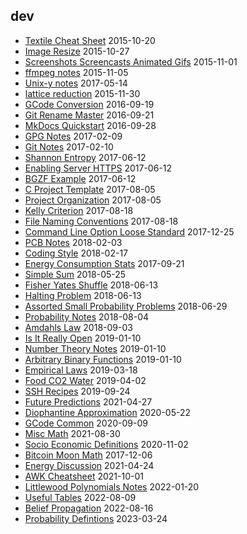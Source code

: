 dev
---

* [Textile Cheat Sheet](Textile-Cheat-Sheet.md) 2015-10-20
* [Image Resize](Image-Resize.md) 2015-10-27
* [Screenshots Screencasts Animated Gifs](Screenshots-Screencasts-Animated-Gifs.md) 2015-11-01
* [ffmpeg notes](ffmpeg-notes.md) 2015-11-05
* [Unix-y notes](Unix-y-notes.md) 2017-05-14
* [lattice reduction](lattice-reduction.md) 2015-11-30
* [GCode Conversion](GCode-Conversion.md) 2016-09-19
* [Git Rename Master](Git-Rename-Master.md) 2016-09-21
* [MkDocs Quickstart](MkDocs-Quickstart.md) 2016-09-28
* [GPG Notes](GPG-Notes.md) 2017-02-09
* [Git Notes](Git-Notes.md) 2017-02-10
* [Shannon Entropy](Shannon-Entropy.md) 2017-06-12
* [Enabling Server HTTPS](Enabling-Server-HTTPS.md) 2017-06-12
* [BGZF Example](BGZF-Example.md) 2017-06-12
* [C Project Template](C-Project-Template.md) 2017-08-05
* [Project Organization](Project-Organization.md) 2017-08-05
* [Kelly Criterion](Kelly-Criterion.md) 2017-08-18
* [File Naming Conventions](File-Naming-Conventions.md) 2017-08-18
* [Command Line Option Loose Standard](Command-Line-Option-Loose-Standard.md) 2017-12-25
* [PCB Notes](PCB-Notes.md) 2018-02-03
* [Coding Style](Coding-Style.md) 2018-02-17
* [Energy Consumption Stats](Energy-Consumption-Stats.md) 2017-09-21
* [Simple Sum](Simple-Sum.md) 2018-05-25
* [Fisher Yates Shuffle](Fisher-Yates-Shuffle.md) 2018-06-13
* [Halting Problem](Halting-Problem.md) 2018-06-13
* [Assorted Small Probability Problems](Assorted-Small-Probability-Problems.md) 2018-06-29
* [Probability Notes](Probability-Notes.md) 2018-08-04
* [Amdahls Law](Amdahls-Law.md) 2018-09-03
* [Is It Really Open](Is-It-Really-Open.md) 2019-01-10
* [Number Theory Notes](Number-Theory-Notes.md) 2019-01-10
* [Arbitrary Binary Functions](Arbitrary-Binary-Functions.md) 2019-01-10
* [Empirical Laws](Empirical-Laws.md) 2019-03-18
* [Food CO2 Water](Food-CO2-Water.md) 2019-04-02
* [SSH Recipes](SSH-Recipes.md) 2019-09-24
* [Future Predictions](Future-Predictions.md) 2021-04-27
* [Diophantine Approximation](Diophantine-Approximation.md) 2020-05-22
* [GCode Common](GCode-Common.md) 2020-09-09
* [Misc Math](Misc-Math.md) 2021-08-30
* [Socio Economic Definitions](Socio-Economic-Definitions.md) 2020-11-02
* [Bitcoin Moon Math](Bitcoin-Moon-Math.md) 2017-12-06
* [Energy Discussion](Energy-Discussion.md) 2021-04-24
* [AWK Cheatsheet](AWK-Cheatsheet.md) 2021-10-01
* [Littlewood Polynomials Notes](Littlewood-Polynomials-Notes.md) 2022-01-20
* [Useful Tables](Useful-Tables.md) 2022-08-09
* [Belief Propagation](Belief-Propagation.md) 2022-08-16
* [Probability Defintions](Probability-Definitions.md) 2023-03-24
